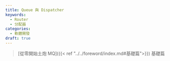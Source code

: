 ```yaml
---
title: Queue 與 Dispatcher
keywords:
  - Router
  - 分配器
categories:
  - 軟體開發
draft: true
---
```


> [從零開始土炮 MQ]({{< ref "../../foreword/index.md#基礎篇">}}) 基礎篇


<!--more-->

